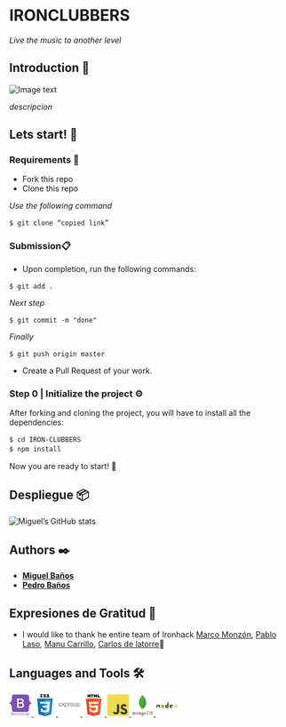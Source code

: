
# IRONCLUBBERS

_Live the music to another level_

## Introduction 🧐

![Image text](https://github.com/miguelbanos95/Proyecto2/blob/master/public/images/silhouette-of-people-in-front-of-stage.jpeg)

_descripcion_

## Lets start! 🚀

### Requirements 🔧

- Fork this repo
- Clone this repo

_Use the following	command_

```
$ git clone “copied link”
```

### Submission📋

- Upon completion, run the following commands:

```
$ git add .
```

_Next step_

```
$ git commit -m "done"
```

_Finally_

```
$ git push origin master
```

- Create a Pull Request of your work.

### Step 0 | Initialize the project ⚙️

After forking and cloning the project, you will have to install all the dependencies:

```sh
$ cd IRON-CLUBBERS
$ npm install
```
Now you are ready to start! 🚀 

## Despliegue 📦

![Miguel’s GitHub stats](https://github-readme-stats.vercel.app/api?username=miguelbanos95&show_icons=true&theme=radical)

## Authors ✒️

* **[Miguel Baños](https://github.com/miguelbanos95)**
* **[Pedro Baños](https://github.com/pedrobanos)**

## Expresiones de Gratitud 🎁

* I would like to thank he entire team of Ironhack [Marco Monzón](https://github.com/marco238), [Pablo Laso](https://github.com/plaso), [Manu Carrillo](https://github.com/manucaralmo), [Carlos de latorre](https://github.com/Cdelatorre)📢

<h2 align="left">Languages and Tools 🛠️ </h2>
<p align="left"> 
  <a href="https://getbootstrap.com" target="_blank" rel="noreferrer"> 
  <img src="https://raw.githubusercontent.com/devicons/devicon/master/icons/bootstrap/bootstrap-plain-wordmark.svg" alt="bootstrap" width="40" height="40"/> </a> 
  <a href="https://www.w3schools.com/css/" target="_blank" rel="noreferrer"> 
    <img src="https://raw.githubusercontent.com/devicons/devicon/master/icons/css3/css3-original-wordmark.svg" alt="css3" width="40" height="40"/> </a> <a href="https://expressjs.com" target="_blank" rel="noreferrer"> 
  <img src="https://raw.githubusercontent.com/devicons/devicon/master/icons/express/express-original-wordmark.svg" alt="express" width="40" height="40"/> </a> <a href="https://www.w3.org/html/" target="_blank" rel="noreferrer"> 
  <img src="https://raw.githubusercontent.com/devicons/devicon/master/icons/html5/html5-original-wordmark.svg" alt="html5" width="40" height="40"/> </a> 
  <a href="https://developer.mozilla.org/en-US/docs/Web/JavaScript" target="_blank" rel="noreferrer"> 
    <img src="https://raw.githubusercontent.com/devicons/devicon/master/icons/javascript/javascript-original.svg" alt="javascript" width="40" height="40"/> </a> 
  <a href="https://www.mongodb.com/" target="_blank" rel="noreferrer"> 
    <img src="https://raw.githubusercontent.com/devicons/devicon/master/icons/mongodb/mongodb-original-wordmark.svg" alt="mongodb" width="40" height="40"/> </a> 
  <a href="https://nodejs.org" target="_blank" rel="noreferrer"> 
    <img src="https://raw.githubusercontent.com/devicons/devicon/master/icons/nodejs/nodejs-original-wordmark.svg" alt="nodejs" width="40" height="40"/> </a> </p>

